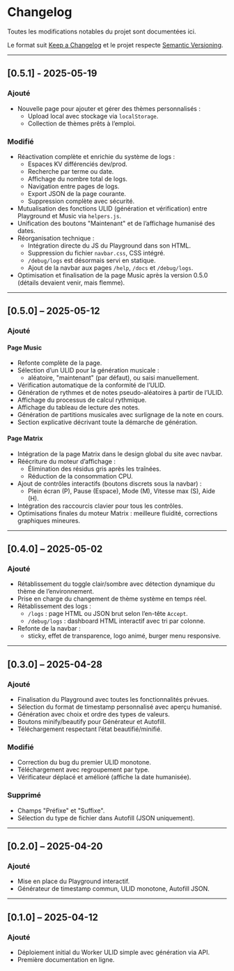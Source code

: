 # Changelog

Toutes les modifications notables du projet sont documentées ici.

Le format suit [Keep a Changelog](https://keepachangelog.com/fr/1.0.0/)
et le projet respecte [Semantic Versioning](https://semver.org/lang/fr/).

---

## [0.5.1] - 2025-05-19

### Ajouté

- Nouvelle page pour ajouter et gérer des thèmes personnalisés :
  - Upload local avec stockage via `localStorage`.
  - Collection de thèmes prêts à l’emploi.

### Modifié

- Réactivation complète et enrichie du système de logs :
  - Espaces KV différenciés dev/prod.
  - Recherche par terme ou date.
  - Affichage du nombre total de logs.
  - Navigation entre pages de logs.
  - Export JSON de la page courante.
  - Suppression complète avec sécurité.
- Mutualisation des fonctions ULID (génération et vérification) entre Playground et Music via `helpers.js`.
- Unification des boutons "Maintenant" et de l’affichage humanisé des dates.
- Réorganisation technique :
  - Intégration directe du JS du Playground dans son HTML.
  - Suppression du fichier `navbar.css`, CSS intégré.
  - `/debug/logs` est désormais servi en statique.
  - Ajout de la navbar aux pages `/help`, `/docs` et `/debug/logs`.
- Optimisation et finalisation de la page Music après la version 0.5.0 (détails devaient venir, mais flemme).

---

## [0.5.0] – 2025-05-12

### Ajouté

#### Page Music

- Refonte complète de la page.
- Sélection d’un ULID pour la génération musicale :
  - aléatoire, "maintenant" (par défaut), ou saisi manuellement.
- Vérification automatique de la conformité de l’ULID.
- Génération de rythmes et de notes pseudo-aléatoires à partir de l’ULID.
- Affichage du processus de calcul rythmique.
- Affichage du tableau de lecture des notes.
- Génération de partitions musicales avec surlignage de la note en cours.
- Section explicative décrivant toute la démarche de génération.

#### Page Matrix

- Intégration de la page Matrix dans le design global du site avec navbar.
- Réécriture du moteur d’affichage :
  - Élimination des résidus gris après les traînées.
  - Réduction de la consommation CPU.
- Ajout de contrôles interactifs (boutons discrets sous la navbar) :
  - Plein écran (P), Pause (Espace), Mode (M), Vitesse max (S), Aide (H).
- Intégration des raccourcis clavier pour tous les contrôles.
- Optimisations finales du moteur Matrix : meilleure fluidité, corrections graphiques mineures.

---

## [0.4.0] – 2025-05-02

### Ajouté

- Rétablissement du toggle clair/sombre avec détection dynamique du thème de l’environnement.
- Prise en charge du changement de thème système en temps réel.
- Rétablissement des logs :
  - `/logs` : page HTML ou JSON brut selon l’en-tête `Accept`.
  - `/debug/logs` : dashboard HTML interactif avec tri par colonne.
- Refonte de la navbar :
  - sticky, effet de transparence, logo animé, burger menu responsive.

---

## [0.3.0] – 2025-04-28

### Ajouté

- Finalisation du Playground avec toutes les fonctionnalités prévues.
- Sélection du format de timestamp personnalisé avec aperçu humanisé.
- Génération avec choix et ordre des types de valeurs.
- Boutons minify/beautify pour Générateur et Autofill.
- Téléchargement respectant l’état beautifié/minifié.

### Modifié

- Correction du bug du premier ULID monotone.
- Téléchargement avec regroupement par type.
- Vérificateur déplacé et amélioré (affiche la date humanisée).

### Supprimé

- Champs "Préfixe" et "Suffixe".
- Sélection du type de fichier dans Autofill (JSON uniquement).

---

## [0.2.0] – 2025-04-20

### Ajouté

- Mise en place du Playground interactif.
- Générateur de timestamp commun, ULID monotone, Autofill JSON.

---

## [0.1.0] – 2025-04-12

### Ajouté

- Déploiement initial du Worker ULID simple avec génération via API.
- Première documentation en ligne.
